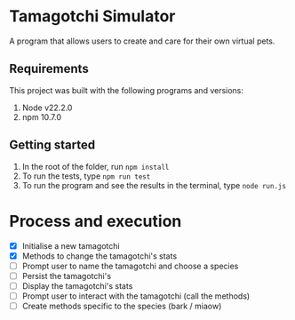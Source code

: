 # Tamagotchi Simulator

A program that allows users to create and care for their own virtual pets.

## Requirements

This project was built with the following programs and versions:

1. Node v22.2.0
1. npm 10.7.0

## Getting started

1. In the root of the folder, run `npm install`
1. To run the tests, type `npm run test`
1. To run the program and see the results in the terminal, type `node run.js`

# Process and execution

- [x] Initialise a new tamagotchi
- [x] Methods to change the tamagotchi's stats
- [ ] Prompt user to name the tamagotchi and choose a species
- [ ] Persist the tamagotchi's
- [ ] Display the tamagotchi's stats
- [ ] Prompt user to interact with the tamagotchi (call the methods)
- [ ] Create methods specific to the species (bark / miaow)